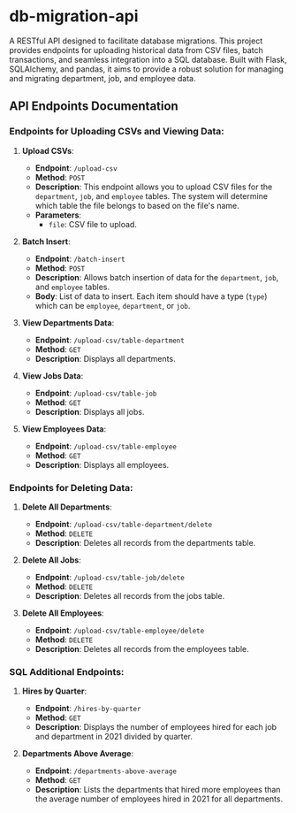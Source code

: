 # db-migration-api
A RESTful API designed to facilitate database migrations. This project provides endpoints for uploading historical data from CSV files, batch transactions, and seamless integration into a SQL database. Built with Flask, SQLAlchemy, and pandas, it aims to provide a robust solution for managing and migrating department, job, and employee data.

## API Endpoints Documentation

### Endpoints for Uploading CSVs and Viewing Data:

1. **Upload CSVs**:
   - **Endpoint**: `/upload-csv`
   - **Method**: `POST`
   - **Description**: This endpoint allows you to upload CSV files for the `department`, `job`, and `employee` tables. The system will determine which table the file belongs to based on the file's name.
   - **Parameters**: 
     - `file`: CSV file to upload.

2. **Batch Insert**:
   - **Endpoint**: `/batch-insert`
   - **Method**: `POST`
   - **Description**: Allows batch insertion of data for the `department`, `job`, and `employee` tables.
   - **Body**: List of data to insert. Each item should have a type (`type`) which can be `employee`, `department`, or `job`.

3. **View Departments Data**:
   - **Endpoint**: `/upload-csv/table-department`
   - **Method**: `GET`
   - **Description**: Displays all departments.

4. **View Jobs Data**:
   - **Endpoint**: `/upload-csv/table-job`
   - **Method**: `GET`
   - **Description**: Displays all jobs.

5. **View Employees Data**:
   - **Endpoint**: `/upload-csv/table-employee`
   - **Method**: `GET`
   - **Description**: Displays all employees.

### Endpoints for Deleting Data:

1. **Delete All Departments**:
   - **Endpoint**: `/upload-csv/table-department/delete`
   - **Method**: `DELETE`
   - **Description**: Deletes all records from the departments table.

2. **Delete All Jobs**:
   - **Endpoint**: `/upload-csv/table-job/delete`
   - **Method**: `DELETE`
   - **Description**: Deletes all records from the jobs table.

3. **Delete All Employees**:
   - **Endpoint**: `/upload-csv/table-employee/delete`
   - **Method**: `DELETE`
   - **Description**: Deletes all records from the employees table.

### SQL Additional Endpoints:

1. **Hires by Quarter**:
   - **Endpoint**: `/hires-by-quarter`
   - **Method**: `GET`
   - **Description**: Displays the number of employees hired for each job and department in 2021 divided by quarter.

2. **Departments Above Average**:
   - **Endpoint**: `/departments-above-average`
   - **Method**: `GET`
   - **Description**: Lists the departments that hired more employees than the average number of employees hired in 2021 for all departments.

